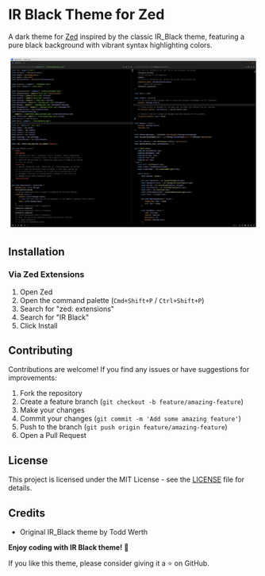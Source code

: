 # IR Black Theme for Zed

A dark theme for [Zed](https://zed.dev) inspired by the classic IR_Black theme, featuring a pure black background with vibrant syntax highlighting colors.

![IR Black Theme Screenshot](screenshot.png)

## Installation

### Via Zed Extensions

1. Open Zed
2. Open the command palette (`Cmd+Shift+P` / `Ctrl+Shift+P`)
3. Search for "zed: extensions"
4. Search for "IR Black"
5. Click Install

## Contributing

Contributions are welcome! If you find any issues or have suggestions for improvements:

1. Fork the repository
2. Create a feature branch (`git checkout -b feature/amazing-feature`)
3. Make your changes
4. Commit your changes (`git commit -m 'Add some amazing feature'`)
5. Push to the branch (`git push origin feature/amazing-feature`)
6. Open a Pull Request

## License

This project is licensed under the MIT License - see the [LICENSE](LICENSE) file for details.

## Credits

- Original IR_Black theme by Todd Werth

**Enjoy coding with IR Black theme!** 🖤

If you like this theme, please consider giving it a ⭐ on GitHub. 